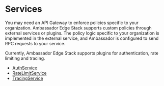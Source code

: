 # Services

You may need an API Gateway to enforce policies specific to your organization. Ambassador Edge Stack supports custom policies through external services or plugins. The policy logic specific to your organization is implemented in the external service, and Ambassador is configured to send RPC requests to your service.

Currently, Ambassador Edge Stack supports plugins for authentication, rate limiting and tracing.

* [AuthService](/reference/services/auth-service)
* [RateLimitService](/reference/services/rate-limit-service)
* [TracingService](/reference/services/tracing-service)


